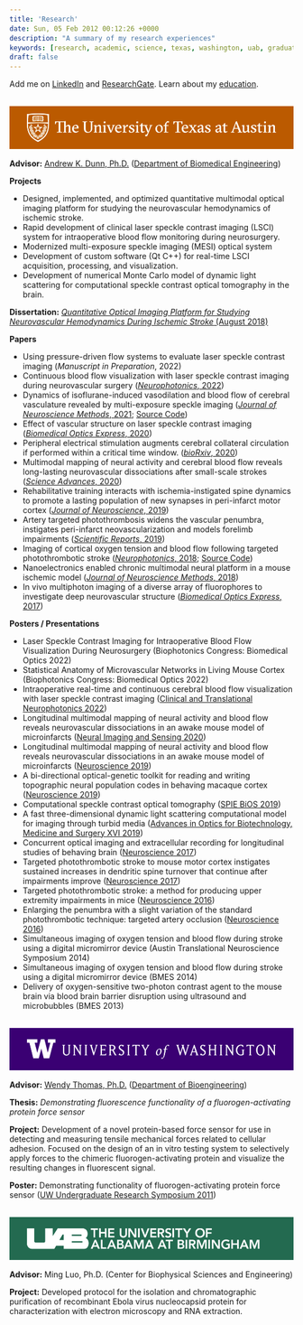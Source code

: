 ```yaml
---
title: 'Research'
date: Sun, 05 Feb 2012 00:12:26 +0000
description: "A summary of my research experiences"
keywords: [research, academic, science, texas, washington, uab, graduate, school, undergraduate, optics]
draft: false
---
```


Add me on [LinkedIn](https://www.linkedin.com/in/csullender) and [ResearchGate](https://www.researchgate.net/profile/Colin_Sullender). Learn about my [education](/education).

&nbsp;
[![University of Texas at Austin](/images/ut_banner.png)](https://www.utexas.edu/ "Visit the University of Texas website")

**Advisor:** [Andrew K. Dunn, Ph.D.](https://foil.bme.utexas.edu/ "View lab website") ([Department of Biomedical Engineering](https://www.bme.utexas.edu/ "Visit the Department of Biomedical Engineering website"))

**Projects**

* Designed, implemented, and optimized quantitative multimodal optical imaging platform for studying the neurovascular hemodynamics of ischemic stroke.
* Rapid development of clinical laser speckle contrast imaging (LSCI) system for intraoperative blood flow monitoring during neurosurgery.
* Modernized multi-exposure speckle imaging (MESI) optical system
* Development of custom software (Qt C++) for real-time LSCI acquisition, processing, and visualization.
* Development of numerical Monte Carlo model of dynamic light scattering for computational speckle contrast optical tomography in the brain.

**Dissertation:** [_Quantitative Optical Imaging Platform for Studying Neurovascular Hemodynamics During Ischemic Stroke_ (August 2018)](https://doi.org/10.26153/tsw/7493)

**Papers**

* Using pressure-driven flow systems to evaluate laser speckle contrast imaging (_Manuscript in Preparation_, 2022)
* Continuous blood flow visualization with laser speckle contrast imaging during neurovascular surgery ([_Neurophotonics_, 2022](https://doi.org/10.1117/1.NPh.9.2.021908))
* Dynamics of isoflurane-induced vasodilation and blood flow of cerebral vasculature revealed by multi-exposure speckle imaging ([_Journal of Neuroscience Methods_, 2021](https://doi.org/10.1016/j.jneumeth.2021.109434); [Source Code](https://github.com/shiruken/dynamics-of-isoflurane-induced-vasodilation-and-blood-flow-of-cerebral-vasculature-revealed-by-mesi))
* Effect of vascular structure on laser speckle contrast imaging ([_Biomedical Optics Express_, 2020](https://doi.org/10.1364/BOE.401235))
* Peripheral electrical stimulation augments cerebral collateral circulation if performed within a critical time window. ([_bioRxiv_, 2020](https://doi.org/10.1101/2020.06.08.140582))
* Multimodal mapping of neural activity and cerebral blood flow reveals long-lasting neurovascular dissociations after small-scale strokes ([_Science Advances_, 2020](https://doi.org/10.1126/sciadv.aba1933))
* Rehabilitative training interacts with ischemia-instigated spine dynamics to promote a lasting population of new synapses in peri-infarct motor cortex ([_Journal of Neuroscience_, 2019](https://doi.org/10.1523/JNEUROSCI.1141-19.2019))
* Artery targeted photothrombosis widens the vascular penumbra, instigates peri-infarct neovascularization and models forelimb impairments ([_Scientific Reports_, 2019](https://doi.org/10.1038/s41598-019-39092-7))
* Imaging of cortical oxygen tension and blood flow following targeted photothrombotic stroke ([_Neurophotonics_, 2018](https://doi.org/10.1117/1.NPh.5.3.035003); [Source Code](https://github.com/shiruken/imaging-of-cortical-oxygen-tension-and-blood-flow-following-targeted-photothrombotic-stroke))
* Nanoelectronics enabled chronic multimodal neural platform in a mouse ischemic model ([_Journal of Neuroscience Methods_, 2018](https://doi.org/10.1016/j.jneumeth.2017.12.001))
* In vivo multiphoton imaging of a diverse array of fluorophores to investigate deep neurovascular structure ([_Biomedical Optics Express_, 2017](https://doi.org/10.1364/BOE.8.003470))

**Posters / Presentations**

* Laser Speckle Contrast Imaging for Intraoperative Blood Flow Visualization During Neurosurgery (Biophotonics Congress: Biomedical Optics 2022)
* Statistical Anatomy of Microvascular Networks in Living Mouse Cortex (Biophotonics Congress: Biomedical Optics 2022)
* Intraoperative real-time and continuous cerebral blood flow visualization with laser speckle contrast imaging ([Clinical and Translational Neurophotonics 2022](https://doi.org/10.1117/12.2608914))
* Longitudinal multimodal mapping of neural activity and blood flow reveals neurovascular dissociations in an awake mouse model of microinfarcts ([Neural Imaging and Sensing 2020](https://doi.org/10.1117/12.2546187))
* Longitudinal multimodal mapping of neural activity and blood flow reveals neurovascular dissociations in an awake mouse model of microinfarcts ([Neuroscience 2019](https://www.abstractsonline.com/pp8/#!/7883/presentation/61950))
* A bi-directional optical-genetic toolkit for reading and writing topographic neural population codes in behaving macaque cortex ([Neuroscience 2019](https://www.abstractsonline.com/pp8/#!/7883/presentation/69330))
* Computational speckle contrast optical tomography ([SPIE BiOS 2019](https://doi.org/10.1117/12.2512456))
* A fast three-dimensional dynamic light scattering computational model for imaging through turbid media ([Advances in Optics for Biotechnology, Medicine and Surgery XVI 2019](https://dc.engconfintl.org/biotech_med_xvi/13/))
* Concurrent optical imaging and extracellular recording for longitudinal studies of behaving brain ([Neuroscience 2017](https://www.abstractsonline.com/pp8/index.html#!/4376/presentation/2089))
* Targeted photothrombotic stroke to mouse motor cortex instigates sustained increases in dendritic spine turnover that continue after impairments improve ([Neuroscience 2017](https://www.abstractsonline.com/pp8/index.html#!/4376/presentation/27871))
* Targeted photothrombotic stroke: a method for producing upper extremity impairments in mice ([Neuroscience 2016](https://www.abstractsonline.com/pp8/index.html#!/4071/presentation/10072))
* Enlarging the penumbra with a slight variation of the standard photothrombotic technique: targeted artery occlusion ([Neuroscience 2016](https://www.abstractsonline.com/pp8/index.html#!/4071/presentation/10082))
* Simultaneous imaging of oxygen tension and blood flow during stroke using a digital micromirror device (Austin Translational Neuroscience Symposium 2014)
* Simultaneous imaging of oxygen tension and blood flow during stroke using a digital micromirror device (BMES 2014)
* Delivery of oxygen-sensitive two-photon contrast agent to the mouse brain via blood brain barrier disruption using ultrasound and microbubbles (BMES 2013)

&nbsp;
[![University of Washington](/images/uw_banner.png)](https://www.washington.edu/ "Visit the University of Washington website")

**Advisor:** [Wendy Thomas, Ph.D.](http://faculty.washington.edu/wendyt/index.html "View lab website") ([Department of Bioengineering](https://bioe.uw.edu/ "Visit the Department of Bioengineering website"))

**Thesis:** _Demonstrating fluorescence functionality of a fluorogen-activating protein force sensor_

**Project:** Development of a novel protein-based force sensor for use in detecting and measuring tensile mechanical forces related to cellular adhesion. Focused on the design of an in vitro testing system to selectively apply forces to the chimeric fluorogen-activating protein and visualize the resulting changes in fluorescent signal.

**Poster:** Demonstrating functionality of fluorogen-activating protein force sensor ([UW Undergraduate Research Symposium 2011](https://expo.uw.edu/expo/apply/231/proceedings))

&nbsp;
[![University of Alabama at Birmingham](/images/uab_banner.png)](https://www.uab.edu/ "Visit the University of Alabama at Birmingham website")

**Advisor:** Ming Luo, Ph.D. (Center for Biophysical Sciences and Engineering)

**Project:** Developed protocol for the isolation and chromatographic purification of recombinant Ebola virus nucleocapsid protein for characterization with electron microscopy and RNA extraction.
